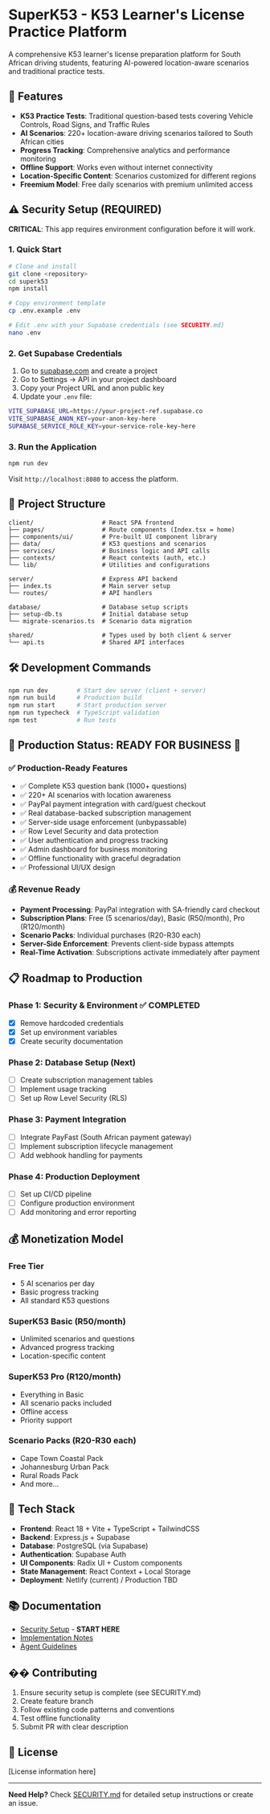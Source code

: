 # SuperK53 - K53 Learner's License Practice Platform

A comprehensive K53 learner's license preparation platform for South African driving students, featuring AI-powered location-aware scenarios and traditional practice tests.

## 🚀 Features

- **K53 Practice Tests**: Traditional question-based tests covering Vehicle Controls, Road Signs, and Traffic Rules
- **AI Scenarios**: 220+ location-aware driving scenarios tailored to South African cities
- **Progress Tracking**: Comprehensive analytics and performance monitoring
- **Offline Support**: Works even without internet connectivity
- **Location-Specific Content**: Scenarios customized for different regions
- **Freemium Model**: Free daily scenarios with premium unlimited access

## ⚠️ Security Setup (REQUIRED)

**CRITICAL**: This app requires environment configuration before it will work.

### 1. Quick Start

```bash
# Clone and install
git clone <repository>
cd superk53
npm install

# Copy environment template
cp .env.example .env

# Edit .env with your Supabase credentials (see SECURITY.md)
nano .env
```

### 2. Get Supabase Credentials

1. Go to [supabase.com](https://supabase.com) and create a project
2. Go to Settings → API in your project dashboard
3. Copy your Project URL and anon public key
4. Update your `.env` file:

```bash
VITE_SUPABASE_URL=https://your-project-ref.supabase.co
VITE_SUPABASE_ANON_KEY=your-anon-key-here
SUPABASE_SERVICE_ROLE_KEY=your-service-role-key-here
```

### 3. Run the Application

```bash
npm run dev
```

Visit `http://localhost:8080` to access the platform.

## 📁 Project Structure

```
client/                   # React SPA frontend
├── pages/                # Route components (Index.tsx = home)
├── components/ui/        # Pre-built UI component library
├── data/                 # K53 questions and scenarios
├── services/             # Business logic and API calls
├── contexts/             # React contexts (auth, etc.)
└── lib/                  # Utilities and configurations

server/                   # Express API backend
├── index.ts              # Main server setup
└── routes/               # API handlers

database/                 # Database setup scripts
├── setup-db.ts           # Initial database setup
└── migrate-scenarios.ts  # Scenario data migration

shared/                   # Types used by both client & server
└── api.ts                # Shared API interfaces
```

## 🛠 Development Commands

```bash
npm run dev        # Start dev server (client + server)
npm run build      # Production build
npm run start      # Start production server
npm run typecheck  # TypeScript validation
npm test           # Run tests
```

## 🚀 Production Status: READY FOR BUSINESS 🎉

### ✅ Production-Ready Features

- ✅ Complete K53 question bank (1000+ questions)
- ✅ 220+ AI scenarios with location awareness
- ✅ PayPal payment integration with card/guest checkout
- ✅ Real database-backed subscription management
- ✅ Server-side usage enforcement (unbypassable)
- ✅ Row Level Security and data protection
- ✅ User authentication and progress tracking
- ✅ Admin dashboard for business monitoring
- ✅ Offline functionality with graceful degradation
- ✅ Professional UI/UX design

### 💰 Revenue Ready

- **Payment Processing**: PayPal integration with SA-friendly card checkout
- **Subscription Plans**: Free (5 scenarios/day), Basic (R50/month), Pro (R120/month)
- **Scenario Packs**: Individual purchases (R20-R30 each)
- **Server-Side Enforcement**: Prevents client-side bypass attempts
- **Real-Time Activation**: Subscriptions activate immediately after payment

## 📋 Roadmap to Production

### Phase 1: Security & Environment ✅ COMPLETED

- [x] Remove hardcoded credentials
- [x] Set up environment variables
- [x] Create security documentation

### Phase 2: Database Setup (Next)

- [ ] Create subscription management tables
- [ ] Implement usage tracking
- [ ] Set up Row Level Security (RLS)

### Phase 3: Payment Integration

- [ ] Integrate PayFast (South African payment gateway)
- [ ] Implement subscription lifecycle management
- [ ] Add webhook handling for payments

### Phase 4: Production Deployment

- [ ] Set up CI/CD pipeline
- [ ] Configure production environment
- [ ] Add monitoring and error reporting

## 💰 Monetization Model

### Free Tier

- 5 AI scenarios per day
- Basic progress tracking
- All standard K53 questions

### SuperK53 Basic (R50/month)

- Unlimited scenarios and questions
- Advanced progress tracking
- Location-specific content

### SuperK53 Pro (R120/month)

- Everything in Basic
- All scenario packs included
- Offline access
- Priority support

### Scenario Packs (R20-R30 each)

- Cape Town Coastal Pack
- Johannesburg Urban Pack
- Rural Roads Pack
- And more...

## 🔧 Tech Stack

- **Frontend**: React 18 + Vite + TypeScript + TailwindCSS
- **Backend**: Express.js + Supabase
- **Database**: PostgreSQL (via Supabase)
- **Authentication**: Supabase Auth
- **UI Components**: Radix UI + Custom components
- **State Management**: React Context + Local Storage
- **Deployment**: Netlify (current) / Production TBD

## 📚 Documentation

- [Security Setup](SECURITY.md) - **START HERE**
- [Implementation Notes](IMPLEMENTATION_NOTES.md)
- [Agent Guidelines](AGENTS.md)

## �� Contributing

1. Ensure security setup is complete (see SECURITY.md)
2. Create feature branch
3. Follow existing code patterns and conventions
4. Test offline functionality
5. Submit PR with clear description

## 📄 License

[License information here]

---

**Need Help?** Check [SECURITY.md](SECURITY.md) for detailed setup instructions or create an issue.
